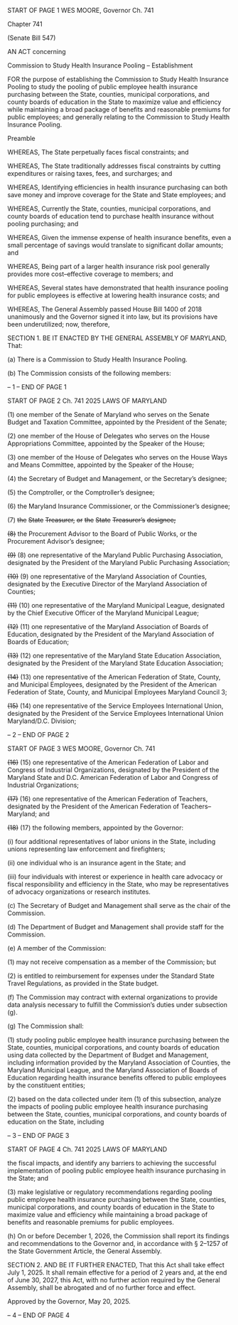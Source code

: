 START OF PAGE 1
WES MOORE, Governor Ch. 741

Chapter 741

(Senate Bill 547)

AN ACT concerning

Commission to Study Health Insurance Pooling – Establishment

FOR the purpose of establishing the Commission to Study Health Insurance Pooling to
study the pooling of public employee health insurance purchasing between the State,
counties, municipal corporations, and county boards of education in the State to
maximize value and efficiency while maintaining a broad package of benefits and
reasonable premiums for public employees; and generally relating to the Commission
to Study Health Insurance Pooling.

Preamble

WHEREAS, The State perpetually faces fiscal constraints; and

WHEREAS, The State traditionally addresses fiscal constraints by cutting
expenditures or raising taxes, fees, and surcharges; and

WHEREAS, Identifying efficiencies in health insurance purchasing can both save
money and improve coverage for the State and State employees; and

WHEREAS, Currently the State, counties, municipal corporations, and county
boards of education tend to purchase health insurance without pooling purchasing; and

WHEREAS, Given the immense expense of health insurance benefits, even a small
percentage of savings would translate to significant dollar amounts; and

WHEREAS, Being part of a larger health insurance risk pool generally provides
more cost–effective coverage to members; and

WHEREAS, Several states have demonstrated that health insurance pooling for
public employees is effective at lowering health insurance costs; and

WHEREAS, The General Assembly passed House Bill 1400 of 2018 unanimously and
the Governor signed it into law, but its provisions have been underutilized; now, therefore,

SECTION 1. BE IT ENACTED BY THE GENERAL ASSEMBLY OF MARYLAND,
That:

(a) There is a Commission to Study Health Insurance Pooling.

(b) The Commission consists of the following members:

– 1 –
END OF PAGE 1

START OF PAGE 2
Ch. 741 2025 LAWS OF MARYLAND

(1) one member of the Senate of Maryland who serves on the Senate
Budget and Taxation Committee, appointed by the President of the Senate;

(2) one member of the House of Delegates who serves on the House
Appropriations Committee, appointed by the Speaker of the House;

(3) one member of the House of Delegates who serves on the House Ways
and Means Committee, appointed by the Speaker of the House;

(4) the Secretary of Budget and Management, or the Secretary’s designee;

(5) the Comptroller, or the Comptroller’s designee;

(6) the Maryland Insurance Commissioner, or the Commissioner’s
designee;

(7) ~~the~~ ~~State~~ ~~Treasurer,~~ ~~or~~ ~~the~~ ~~State~~ ~~Treasurer’s~~ ~~designee;~~

~~(8)~~ the Procurement Advisor to the Board of Public Works, or the
Procurement Advisor’s designee;

~~(9)~~ (8) one representative of the Maryland Public Purchasing
Association, designated by the President of the Maryland Public Purchasing Association;

~~(10)~~ (9) one representative of the Maryland Association of Counties,
designated by the Executive Director of the Maryland Association of Counties;

~~(11)~~ (10) one representative of the Maryland Municipal League,
designated by the Chief Executive Officer of the Maryland Municipal League;

~~(12)~~ (11) one representative of the Maryland Association of Boards of
Education, designated by the President of the Maryland Association of Boards of Education;

~~(13)~~ (12) one representative of the Maryland State Education Association,
designated by the President of the Maryland State Education Association;

~~(14)~~ (13) one representative of the American Federation of State, County,
and Municipal Employees, designated by the President of the American Federation of
State, County, and Municipal Employees Maryland Council 3;

~~(15)~~ (14) one representative of the Service Employees International
Union, designated by the President of the Service Employees International Union
Maryland/D.C. Division;

– 2 –
END OF PAGE 2

START OF PAGE 3
WES MOORE, Governor Ch. 741

~~(16)~~ (15) one representative of the American Federation of Labor and
Congress of Industrial Organizations, designated by the President of the Maryland State
and D.C. American Federation of Labor and Congress of Industrial Organizations;

~~(17)~~ (16) one representative of the American Federation of Teachers,
designated by the President of the American Federation of Teachers–Maryland; and

~~(18)~~ (17) the following members, appointed by the Governor:

(i) four additional representatives of labor unions in the State,
including unions representing law enforcement and firefighters;

(ii) one individual who is an insurance agent in the State; and

(iii) four individuals with interest or experience in health care
advocacy or fiscal responsibility and efficiency in the State, who may be representatives of
advocacy organizations or research institutes.

(c) The Secretary of Budget and Management shall serve as the chair of the
Commission.

(d) The Department of Budget and Management shall provide staff for the
Commission.

(e) A member of the Commission:

(1) may not receive compensation as a member of the Commission; but

(2) is entitled to reimbursement for expenses under the Standard State
Travel Regulations, as provided in the State budget.

(f) The Commission may contract with external organizations to provide data
analysis necessary to fulfill the Commission’s duties under subsection (g).

(g) The Commission shall:

(1) study pooling public employee health insurance purchasing between
the State, counties, municipal corporations, and county boards of education using data
collected by the Department of Budget and Management, including information provided
by the Maryland Association of Counties, the Maryland Municipal League, and the
Maryland Association of Boards of Education regarding health insurance benefits offered
to public employees by the constituent entities;

(2) based on the data collected under item (1) of this subsection, analyze
the impacts of pooling public employee health insurance purchasing between the State,
counties, municipal corporations, and county boards of education on the State, including

– 3 –
END OF PAGE 3

START OF PAGE 4
Ch. 741 2025 LAWS OF MARYLAND

the fiscal impacts, and identify any barriers to achieving the successful implementation of
pooling public employee health insurance purchasing in the State; and

(3) make legislative or regulatory recommendations regarding pooling
public employee health insurance purchasing between the State, counties, municipal
corporations, and county boards of education in the State to maximize value and efficiency
while maintaining a broad package of benefits and reasonable premiums for public
employees.

(h) On or before December 1, 2026, the Commission shall report its findings and
recommendations to the Governor and, in accordance with § 2–1257 of the State
Government Article, the General Assembly.

SECTION 2. AND BE IT FURTHER ENACTED, That this Act shall take effect July
1, 2025. It shall remain effective for a period of 2 years and, at the end of June 30, 2027,
this Act, with no further action required by the General Assembly, shall be abrogated and
of no further force and effect.

Approved by the Governor, May 20, 2025.

– 4 –
END OF PAGE 4